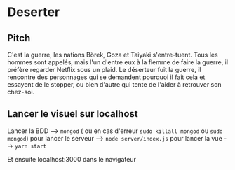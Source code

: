 # Deserter

## Pitch

C'est la guerre, les nations Börek, Goza et Taiyaki s'entre-tuent. Tous les hommes sont appelés,
mais l'un d'entre eux à la flemme de faire la guerre, il préfère regarder Netflix sous un plaid.
Le déserteur fuit la guerre, il rencontre des personnages qui se demandent pourquoi il fait cela et essayent de le stopper,
ou bien d'autre qui tente de l'aider à retrouver son chez-soi.

## Lancer le visuel sur localhost

Lancer la BDD --> `mongod` ( ou en cas d'erreur `sudo killall mongod` ou `sudo mongod`)
pour lancer le serveur --> `node server/index.js`
pour lancer la vue --> `yarn start`

Et ensuite localhost:3000 dans le navigateur
